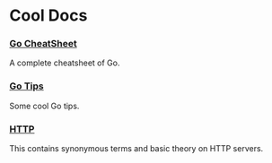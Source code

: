 # Cool Docs

### [Go CheatSheet](https://github.com/astenmies/various-docs/blob/master/go-cheatsheet.md)
A complete cheatsheet of Go.

### [Go Tips](https://github.com/astenmies/various-docs/blob/master/go-tips.md)
Some cool Go tips.

### [HTTP](https://github.com/astenmies/various-docs/blob/master/http.md)
This contains synonymous terms and basic theory on HTTP servers.
